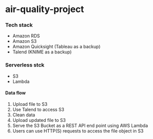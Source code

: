 # air-quality-project

### Tech stack

-	Amazon RDS
-	Amazon S3
-	Amazon Quicksight (Tableau as a backup)
-	Talend (KNIME as a backup)


### Serverless stck

- S3
- Lambda

#### Data flow
1. Upload file to S3
2. Use Talend to access S3
3. Clean data
4. Upload updated file to S3
5. Serve the S3 Bucket as a REST API end point using AWS Lambda
6. Users can use HTTP(S) requests to access the file object in S3
